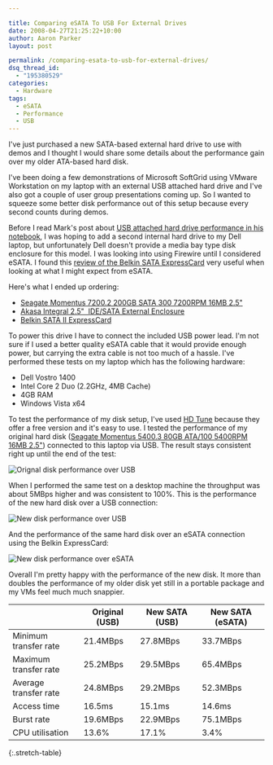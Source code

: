 ```yaml
---

title: Comparing eSATA To USB For External Drives
date: 2008-04-27T21:25:22+10:00
author: Aaron Parker
layout: post

permalink: /comparing-esata-to-usb-for-external-drives/
dsq_thread_id:
  - "195380529"
categories:
  - Hardware
tags:
  - eSATA
  - Performance
  - USB
---
```

I've just purchased a new SATA-based external hard drive to use with demos and I thought I would share some details about the performance gain over my older ATA-based hard disk.

I've been doing a few demonstrations of Microsoft SoftGrid using VMware Workstation on my laptop with an external USB attached hard drive and I've also got a couple of user group presentations coming up. So I wanted to squeeze some better disk performance out of this setup because every second counts during demos.

Before I read Mark's post about [USB attached hard drive performance in his notebook](http://www.markwilson.co.uk/blog/2008/04/comparing-internal-and-usb-attached-hard-disk-performance-in-a-notebook-pc.htm), I was hoping to add a second internal hard drive to my Dell laptop, but unfortunately Dell doesn't provide a media bay type disk enclosure for this model. I was looking into using Firewire until I considered eSATA. I found this [review of the Belkin SATA ExpressCard](http://www.notebookreview.com/default.asp?newsID=3790) very useful when looking at what I might expect from eSATA.

Here's what I ended up ordering:

* [Seagate Momentus 7200.2 200GB SATA 300 7200RPM 16MB 2.5"](http://www.seagate.com/ww/v/index.jsp?locale=en-US&name=mod_ST9200420AS&vgnextoid=cb31213b5a5e3110VgnVCM100000f5ee0a0aRCRD&vgnextchannel=c021a47948a3d010VgnVCM100000dd04090aRCRD&reqPage=Model)
* [Akasa Integral 2.5"&#160; IDE/SATA External Enclosure](http://www.akasa.co.uk/akasa_english/spec_page/storage/spec_ak_enp2nes_bl.htm)
* [Belkin SATA II ExpressCard](http://catalog.belkin.com/IWCatProductPage.process?Product_Id=278303)

To power this drive I have to connect the included USB power lead. I'm not sure if I used a better quality eSATA cable that it would provide enough power, but carrying the extra cable is not too much of a hassle. I've performed these tests on my laptop which has the following hardware:

* Dell Vostro 1400
* Intel Core 2 Duo (2.2GHz, 4MB Cache)
* 4GB RAM
* Windows Vista x64

To test the performance of my disk setup, I've used [HD Tune](http://www.hdtune.com/) because they offer a free version and it's easy to use. I tested the performance of my original hard disk ([Seagate Momentus 5400.3 80GB ATA/100 5400RPM 16MB 2.5"](http://www.seagate.com/ww/v/index.jsp?locale=en-US&name=Momentus_5400.3_80_GB&vgnextoid=c83f99f4fa74c010VgnVCM100000dd04090aRCRD&vgnextchannel=b450d3a0140fc010VgnVCM100000dd04090aRCRD&reqPage=Model)) connected to this laptop via USB. The result stays consistent right up until the end of the test:

![Orignal disk performance over USB]({{site.baseurl}}/media/2008/04/originaldiskperf.png)

When I performed the same test on a desktop machine the throughput was about 5MBps higher and was consistent to 100%. This is the performance of the new hard disk over a USB connection:

![New disk performance over USB]({{site.baseurl}}/media/2008/04/perfusb.png)

And the performance of the same hard disk over an eSATA connection using the Belkin ExpressCard:

![New disk performance over eSATA]({{site.baseurl}}/media/2008/04/perfesata.png)

Overall I'm pretty happy with the performance of the new disk. It more than doubles the performance of my older disk yet still in a portable package and my VMs feel much much snappier.

|               |Original (USB)|New SATA (USB)|New SATA (eSATA)|
|---------------------|--------------|--------------|----------------|
|Minimum transfer rate|21.4MBps      |27.8MBps      |33.7MBps        |
|Maximum transfer rate|25.2MBps      |29.5MBps      |65.4MBps        |
|Average transfer rate|24.8MBps      |29.2MBps      |52.3MBps        |
|Access time          |16.5ms        |15.1ms        |14.6ms          |
|Burst rate           |19.6MBps      |22.9MBps      |75.1MBps        |
|CPU utilisation      |13.6%         |17.1%         |3.4%            |
{:.stretch-table}

